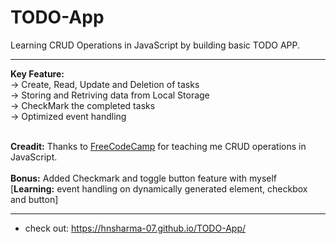 # TODO-App
Learning CRUD Operations in JavaScript by building basic TODO APP.
<hr>
<b>Key Feature:</b></br>
-> Create, Read, Update and Deletion of tasks </br>
-> Storing and Retriving data from Local Storage </br>
-> CheckMark the completed tasks </br>
-> Optimized event handling </br>
</br>

**Creadit:** Thanks to <a href="https://www.freecodecamp.org/">FreeCodeCamp</a> for teaching me CRUD operations in JavaScript.</br>
</br>
**Bonus:** Added Checkmark and toggle button feature with myself </br> [**Learning:** event handling on dynamically generated element, checkbox and button]
<hr>

- check out: https://hnsharma-07.github.io/TODO-App/
